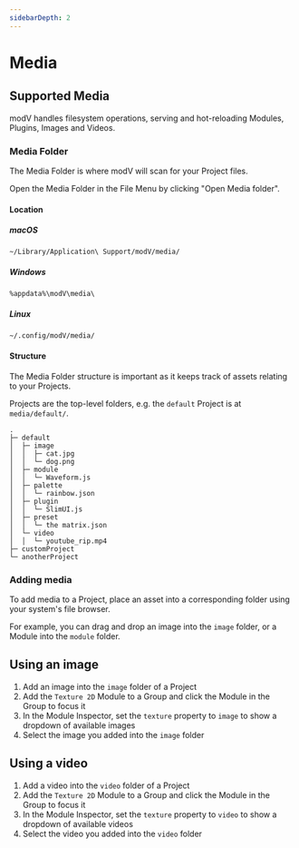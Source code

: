```yaml
---
sidebarDepth: 2
---
```


# Media

## Supported Media

modV handles filesystem operations, serving and hot-reloading Modules, Plugins, Images and Videos.

### Media Folder

The Media Folder is where modV will scan for your Project files.

Open the Media Folder in the File Menu by clicking "Open Media folder".

#### Location

##### macOS

`~/Library/Application\ Support/modV/media/`

##### Windows

`%appdata%\modV\media\`

##### Linux

`~/.config/modV/media/`

#### Structure

The Media Folder structure is important as it keeps track of assets relating to your Projects.

Projects are the top-level folders, e.g. the `default` Project is at `media/default/`.

```
.
├─ default
│  ├─ image
│  │  ├─ cat.jpg
│  │  └─ dog.png
│  ├─ module
│  │  └─ Waveform.js
│  ├─ palette
│  │  └─ rainbow.json
│  ├─ plugin
│  │  └─ SlimUI.js
│  ├─ preset
│  │  └─ the matrix.json
│  └─ video
│  │  └─ youtube_rip.mp4
├─ customProject
└─ anotherProject
```

### Adding media

To add media to a Project, place an asset into a corresponding folder using your system's file browser.

For example, you can drag and drop an image into the `image` folder, or a Module into the `module` folder.


## Using an image

1. Add an image into the `image` folder of a Project
2. Add the `Texture 2D` Module to a Group and click the Module in the Group to focus it
3. In the Module Inspector, set the `texture` property to `image` to show a dropdown of available images
4. Select the image you added into the `image` folder

## Using a video

1. Add a video into the `video` folder of a Project
2. Add the `Texture 2D` Module to a Group and click the Module in the Group to focus it
3. In the Module Inspector, set the `texture` property to `video` to show a dropdown of available videos
4. Select the video you added into the `video` folder

